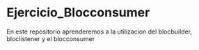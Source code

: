 # Ejercicio_Blocconsumer
En este repositorio aprenderemos a la utilizacion del blocbuilder, bloclistener y el blocconsumer
